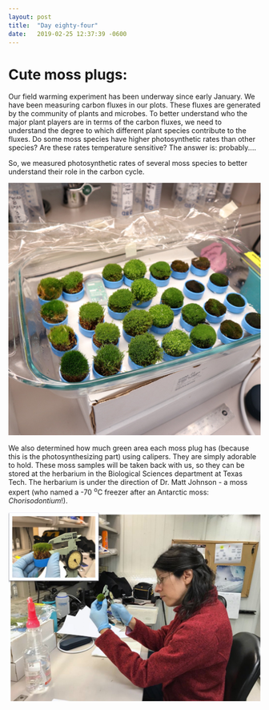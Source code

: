 ```yaml
---
layout: post
title:  "Day eighty-four"
date:   2019-02-25 12:37:39 -0600
---
```

# Cute moss plugs:   
Our field warming experiment has been underway since early January. We have been measuring carbon fluxes in our plots. These fluxes are generated by the community of plants and microbes. To better understand who the major plant players are in terms of the carbon fluxes, we need to understand the degree to which different plant species contribute to the fluxes. Do some moss species have higher photosynthetic rates than other species? Are these rates temperature sensitive? The answer is: probably....

So, we measured photosynthetic rates of several moss species to better understand their role in the carbon cycle. 

![Cute moss plugs](/assets/blog_photos/190225/IMG_0294.jpg)

We also determined how much green area each moss plug has (because this is the photosynthesizing part) using calipers. They are simply adorable to hold. These moss samples will be taken back with us, so they can be stored at the herbarium in the Biological Sciences department at Texas Tech. The herbarium is under the direction of Dr. Matt Johnson - a moss expert (who named a -70 <sup>o</sup>C freezer after an Antarctic moss: *Chorisodontium*!).

![Caliper measurements](/assets/blog_photos/190225/measuringMoss.jpg)
